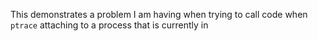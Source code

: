 This demonstrates a problem I am having when trying to call code when `ptrace` attaching to a process that is currently in
